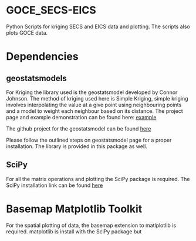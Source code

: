# GOCE_SECS-EICS
Python Scripts for kriging SECS and EICS data and plotting.
The scripts also plots GOCE data. 

# Dependencies 

geostatsmodels
--------------
For Kriging the library used is the geostatsmodel developed by Connor Johnson.
The method of kriging used here is Simple Kriging, simple kriging involves interpolating the value at a give point
using neighbouring points and a model to weight each neighbour based on its distance.
The project page and example demonstration can be found here: [example](http://connor-johnson.com/2014/03/20/simple-kriging-in-python/)

The github project for the geostatsmodel can be found [here](http://github.com/cjohnson318/geostatsmodels)

Please follow the outlined steps on geostatsmodel page for a proper installation. The library is provided in this package as well. 

SciPy
-----
For all the matrix operations and plotting the SciPy package is required. The SciPy installation link can be found [here](http://www.scipy.org/install.html)

Basemap Matplotlib Toolkit
==========================
For the spatial plotting of data, the basemap extension to matlplotlib is required. matplotlib is install with the SciPy package but
